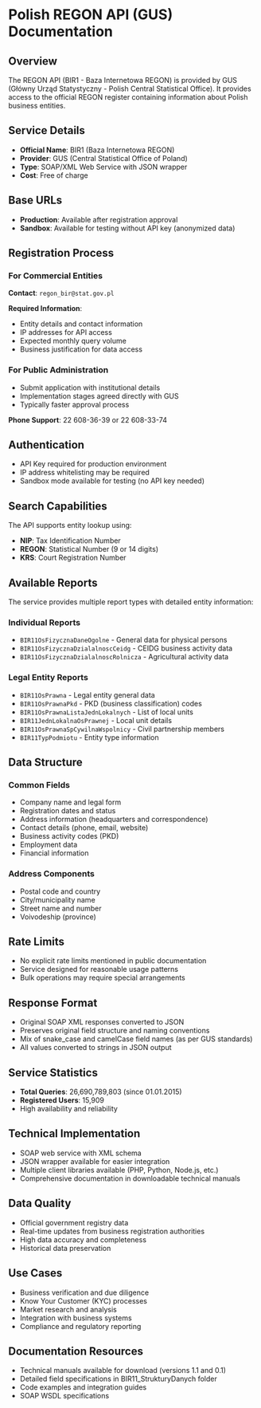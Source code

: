 # Polish REGON API (GUS) Documentation

## Overview
The REGON API (BIR1 - Baza Internetowa REGON) is provided by GUS (Główny Urząd Statystyczny - Polish Central Statistical Office). It provides access to the official REGON register containing information about Polish business entities.

## Service Details
- **Official Name**: BIR1 (Baza Internetowa REGON)
- **Provider**: GUS (Central Statistical Office of Poland)
- **Type**: SOAP/XML Web Service with JSON wrapper
- **Cost**: Free of charge

## Base URLs
- **Production**: Available after registration approval
- **Sandbox**: Available for testing without API key (anonymized data)

## Registration Process

### For Commercial Entities
**Contact**: `regon_bir@stat.gov.pl`

**Required Information**:
- Entity details and contact information
- IP addresses for API access
- Expected monthly query volume
- Business justification for data access

### For Public Administration
- Submit application with institutional details
- Implementation stages agreed directly with GUS
- Typically faster approval process

**Phone Support**: 22 608-36-39 or 22 608-33-74

## Authentication
- API Key required for production environment
- IP address whitelisting may be required
- Sandbox mode available for testing (no API key needed)

## Search Capabilities
The API supports entity lookup using:
- **NIP**: Tax Identification Number
- **REGON**: Statistical Number (9 or 14 digits)
- **KRS**: Court Registration Number

## Available Reports
The service provides multiple report types with detailed entity information:

### Individual Reports
- `BIR11OsFizycznaDaneOgolne` - General data for physical persons
- `BIR11OsFizycznaDzialalnoscCeidg` - CEIDG business activity data
- `BIR11OsFizycznaDzialalnoscRolnicza` - Agricultural activity data

### Legal Entity Reports
- `BIR11OsPrawna` - Legal entity general data
- `BIR11OsPrawnaPkd` - PKD (business classification) codes
- `BIR11OsPrawnaListaJednLokalnych` - List of local units
- `BIR11JednLokalnaOsPrawnej` - Local unit details
- `BIR11OsPrawnaSpCywilnaWspolnicy` - Civil partnership members
- `BIR11TypPodmiotu` - Entity type information

## Data Structure
### Common Fields
- Company name and legal form
- Registration dates and status
- Address information (headquarters and correspondence)
- Contact details (phone, email, website)
- Business activity codes (PKD)
- Employment data
- Financial information

### Address Components
- Postal code and country
- City/municipality name
- Street name and number
- Voivodeship (province)

## Rate Limits
- No explicit rate limits mentioned in public documentation
- Service designed for reasonable usage patterns
- Bulk operations may require special arrangements

## Response Format
- Original SOAP XML responses converted to JSON
- Preserves original field structure and naming conventions
- Mix of snake_case and camelCase field names (as per GUS standards)
- All values converted to strings in JSON output

## Service Statistics
- **Total Queries**: 26,690,789,803 (since 01.01.2015)
- **Registered Users**: 15,909
- High availability and reliability

## Technical Implementation
- SOAP web service with XML schema
- JSON wrapper available for easier integration
- Multiple client libraries available (PHP, Python, Node.js, etc.)
- Comprehensive documentation in downloadable technical manuals

## Data Quality
- Official government registry data
- Real-time updates from business registration authorities
- High data accuracy and completeness
- Historical data preservation

## Use Cases
- Business verification and due diligence
- Know Your Customer (KYC) processes
- Market research and analysis
- Integration with business systems
- Compliance and regulatory reporting

## Documentation Resources
- Technical manuals available for download (versions 1.1 and 0.1)
- Detailed field specifications in BIR11_StrukturyDanych folder
- Code examples and integration guides
- SOAP WSDL specifications